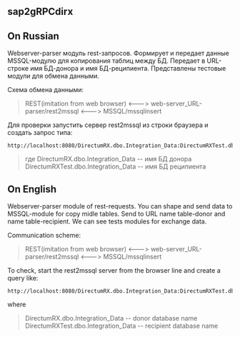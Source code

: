 ## sap2gRPCdirx
## On Russian

Webserver-parser модуль rest-запросов.
Формирует и передает данные MSSQL-модулю для копирования таблиц между БД.
Передает в URL-строке имя БД-донора и имя БД-реципиента.
Представлены тестовые модули для обмена данными.

Схема обмена данными:

> REST(imitation from web browser) <---> web-server_URL-parser/rest2mssql <---> MSSQL/mssqlinsert

Для проверки запустить сервер rest2mssql из строки браузера и создать запрос типа:

	http://localhost:8080/DirectumRX.dbo.Integration_Data:DirectumRXTest.dbo.Integration_Data

> где
> DirectumRX.dbo.Integration_Data -- имя БД донора
> DirectumRXTest.dbo.Integration_Data -- имя БД реципиента

## On English

Webserver-parser module of rest-requests.
You can shape and send data to MSSQL-module for copy midle tables.
Send to URL name table-donor and name table-recipient.
We can see tests modules for exchange data.

Communication scheme:

> REST(imitation from web browser) <---> web-server_URL-parser/rest2mssql <---> MSSQL/mssqlinsert

To check, start the rest2mssql server from the browser line and create a query like:

	http://localhost:8080/DirectumRX.dbo.Integration_Data:DirectumRXTest.dbo.Integration_Data
	
where
> DirectumRX.dbo.Integration_Data -- donor database name
> DirectumRXTest.dbo.Integration_Data -- recipient database name